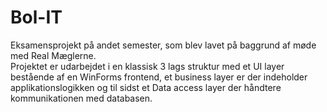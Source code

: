 # Bol-IT
Eksamensprojekt på andet semester, som blev lavet på baggrund af møde med Real Mæglerne.  
Projektet er udarbejdet i en klassisk 3 lags struktur med et UI layer bestående af en WinForms frontend, et business layer er der indeholder applikationslogikken og til sidst et Data access layer der håndtere kommunikationen med databasen.

